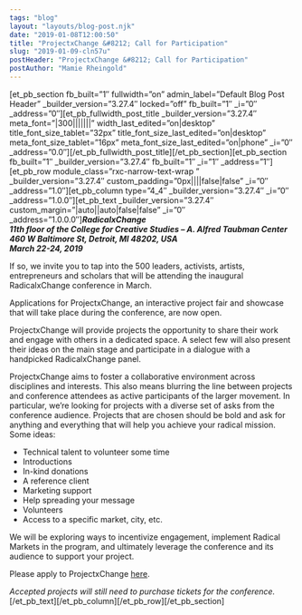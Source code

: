 ```yaml
---
tags: "blog"
layout: "layouts/blog-post.njk"
date: "2019-01-08T12:00:50"
title: "ProjectxChange &#8212; Call for Participation"
slug: "2019-01-09-cln57u"
postHeader: "ProjectxChange &#8212; Call for Participation"
postAuthor: "Mamie Rheingold"
---
```

\[et\_pb\_section fb\_built=”1″ fullwidth=”on” admin\_label=”Default Blog Post Header” \_builder\_version=”3.27.4″ locked=”off” fb\_built=”1″ \_i=”0″ \_address=”0″\]\[et\_pb\_fullwidth\_post\_title \_builder\_version=”3.27.4″ meta\_font=”|300|||||||” width\_last\_edited=”on|desktop” title\_font\_size\_tablet=”32px” title\_font\_size\_last\_edited=”on|desktop” meta\_font\_size\_tablet=”16px” meta\_font\_size\_last\_edited=”on|phone” \_i=”0″ \_address=”0.0″\]\[/et\_pb\_fullwidth\_post\_title\]\[/et\_pb\_section\]\[et\_pb\_section fb\_built=”1″ \_builder\_version=”3.27.4″ fb\_built=”1″ \_i=”1″ \_address=”1″\]\[et\_pb\_row module\_class=”rxc-narrow-text-wrap ” \_builder\_version=”3.27.4″ custom\_padding=”0px||||false|false” \_i=”0″ \_address=”1.0″\]\[et\_pb\_column type=”4\_4″ \_builder\_version=”3.27.4″ \_i=”0″ \_address=”1.0.0″\]\[et\_pb\_text \_builder\_version=”3.27.4″ custom\_margin=”|auto||auto|false|false” \_i=”0″ \_address=”1.0.0.0″\]**_RadicalxChange_**  
**_11th floor of the College for Creative Studies – A. Alfred Taubman Center_**  
**_460 W Baltimore St, Detroit, MI 48202, USA_**  
**_March 22-24, 2019_**

If so, we invite you to tap into the 500 leaders, activists, artists, entrepreneurs and scholars that will be attending the inaugural RadicalxChange conference in March.

Applications for ProjectxChange, an interactive project fair and showcase that will take place during the conference, are now open.

ProjectxChange will provide projects the opportunity to share their work and engage with others in a dedicated space. A select few will also present their ideas on the main stage and participate in a dialogue with a handpicked RadicalxChange panel.

ProjectxChange aims to foster a collaborative environment across disciplines and interests. This also means blurring the line between projects and conference attendees as active participants of the larger movement. In particular, we’re looking for projects with a diverse set of asks from the conference audience. Projects that are chosen should be bold and ask for anything and everything that will help you achieve your radical mission. Some ideas:

*   Technical talent to volunteer some time
*   Introductions
*   In-kind donations
*   A reference client
*   Marketing support
*   Help spreading your message
*   Volunteers
*   Access to a specific market, city, etc.

We will be exploring ways to incentivize engagement, implement Radical Markets in the program, and ultimately leverage the conference and its audience to support your project.

Please apply to ProjectxChange [here](https://docs.google.com/forms/d/e/1FAIpQLSdpZZfo0JkTUYHzPk_Rx_xWKWPTMQDgUTHbfe9XRPiAGpqchQ/viewform).

_Accepted projects will still need to purchase tickets for the conference._\[/et\_pb\_text\]\[/et\_pb\_column\]\[/et\_pb\_row\]\[/et\_pb\_section\]